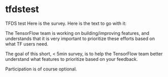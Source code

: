 # tfdstest
TFDS test
Here is the survey.
Here is the text to go with it:

The TensorFlow team is working on building/improving features, and understands that it is very important to prioritize these efforts based on what TF users need. 



The goal of this short, < 5min survey, is to help the TensorFlow team better understand what features to prioritize based on your feedback. 



Participation is of course optional.
